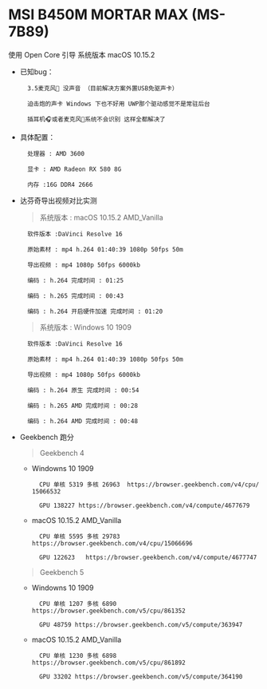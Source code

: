 # MSI B450M MORTAR MAX (MS-7B89)

使用 Open Core 引导  系统版本 macOS 10.15.2

+ 已知bug：

        3.5麦克风🎤 没声音 （目前解决方案外置USB免驱声卡）
        
        迫击炮的声卡 Windows 下也不好用 UWP那个驱动感觉不是常驻后台 
        
        插耳机🎧或者麦克风🎤系统不会识别 这样全都解决了
        
+ 具体配置：

        处理器 : AMD 3600 
 
        显卡 : AMD Radeon RX 580 8G
    
        内存 :16G DDR4 2666
    
+ 达芬奇导出视频对比实测

    >系统版本 : macOS 10.15.2 AMD_Vanilla
    
        软件版本 :DaVinci Resolve 16
    
        原始素材 : mp4 h.264 01:40:39 1080p 50fps 50m 
    
        导出视频 : mp4 1080p 50fps 6000kb 

        编码 : h.264 完成时间 : 01:25

        编码 : h.265 完成时间 : 00:43

        编码 : h.264 开启硬件加速 完成时间 : 01:20

    
    >系统版本 : Windows 10 1909
    
        软件版本 :DaVinci Resolve 16

        原始素材 : mp4 h.264 01:40:39 1080p 50fps 50m 

        导出视频 : mp4 1080p 50fps 6000kb 

        编码 : h.264 原生 完成时间 : 00:54

        编码 : h.265 AMD 完成时间 : 00:28

        编码 : h.264 AMD 完成时间 : 00:48

+ Geekbench 跑分

    > Geekbench 4 

    - Windowns 10 1909

            CPU 单核 5319 多核 26963  https://browser.geekbench.com/v4/cpu/     15066532

            GPU 138227 https://browser.geekbench.com/v4/compute/4677679

    - macOS 10.15.2 AMD_Vanilla
            
            CPU 单核 5595 多核 29783  https://browser.geekbench.com/v4/cpu/15066696

            GPU 122623   https://browser.geekbench.com/v4/compute/4677747

    > Geekbench 5

    - Windowns 10 1909

            CPU 单核 1207 多核 6890 https://browser.geekbench.com/v5/cpu/861352
    
            GPU 48759 https://browser.geekbench.com/v5/compute/363947
    
    - macOS 10.15.2 AMD_Vanilla

            CPU 单核 1230 多核 6898 https://browser.geekbench.com/v5/cpu/861892

            GPU 33202 https://browser.geekbench.com/v5/compute/364190

